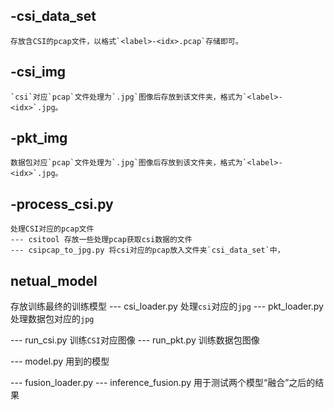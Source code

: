 ## -csi_data_set
    存放含CSI的pcap文件，以格式`<label>-<idx>.pcap`存储即可。

## -csi_img
    `csi`对应`pcap`文件处理为`.jpg`图像后存放到该文件夹，格式为`<label>-<idx>`.jpg。
## -pkt_img
    数据包对应`pcap`文件处理为`.jpg`图像后存放到该文件夹，格式为`<label>-<idx>`.jpg。
## -process_csi.py
    处理CSI对应的pcap文件
    --- csitool 存放一些处理pcap获取csi数据的文件
    --- csipcap_to_jpg.py 将csi对应的pcap放入文件夹`csi_data_set`中，

## netual_model

存放训练最终的训练模型
--- csi_loader.py 处理`csi`对应的`jpg`
--- pkt_loader.py 处理数据包对应的`jpg`

--- run_csi.py 训练`CSI`对应图像
--- run_pkt.py 训练数据包图像

--- model.py 用到的模型

--- fusion_loader.py
--- inference_fusion.py 用于测试两个模型“融合”之后的结果
